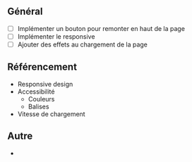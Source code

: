 ## Général

- [ ] Implémenter un bouton pour remonter en haut de la page
- [ ] Implémenter le responsive
- [ ] Ajouter des effets au chargement de la page

## Référencement

- Responsive design
- Accessibilité
	- Couleurs
	- Balises
- Vitesse de chargement

## Autre

- 